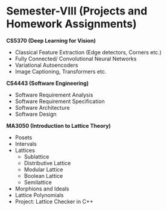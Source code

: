 # Semester-VIII (Projects and Homework Assignments)

**CS5370 (Deep Learning for Vision)**
- Classical Feature Extraction (Edge detectors, Corners etc.)
- Fully Connected/ Convolutional Neural Networks
- Variational Autoencoders
- Image Captioning, Transformers etc.

**CS4443 (Software Engineering)**
- Software Requirement Analysis
- Software Requirement Specification
- Software Architecture
- Software Design

**MA3050 (Introduction to Lattice Theory)**
- Posets
- Intervals
- Lattices
    - Sublattice
    - Distributive Lattice
    - Modular Lattice
    - Boolean Lattice
    - Semilattice
- Morphions and Ideals
- Lattice Polynomials
- Project: Lattice Checker in C++
